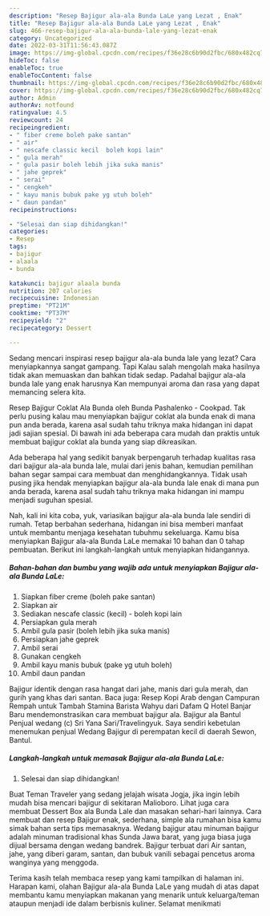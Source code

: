```yaml
---
description: "Resep Bajigur ala-ala Bunda LaLe yang Lezat , Enak"
title: "Resep Bajigur ala-ala Bunda LaLe yang Lezat , Enak"
slug: 466-resep-bajigur-ala-ala-bunda-lale-yang-lezat-enak
category: Uncategorized
date: 2022-03-31T11:56:43.087Z
image: https://img-global.cpcdn.com/recipes/f36e28c6b90d2fbc/680x482cq70/bajigur-ala-ala-bunda-lale-foto-resep-utama.jpg
hideToc: false
enableToc: true
enableTocContent: false
thumbnail: https://img-global.cpcdn.com/recipes/f36e28c6b90d2fbc/680x482cq70/bajigur-ala-ala-bunda-lale-foto-resep-utama.jpg
cover: https://img-global.cpcdn.com/recipes/f36e28c6b90d2fbc/680x482cq70/bajigur-ala-ala-bunda-lale-foto-resep-utama.jpg
author: Admin
authorAv: notfound
ratingvalue: 4.5
reviewcount: 24
recipeingredient:
- " fiber creme boleh pake santan"
- " air"
- " nescafe classic kecil  boleh kopi lain"
- " gula merah"
- " gula pasir boleh lebih jika suka manis"
- " jahe geprek"
- " serai"
- " cengkeh"
- " kayu manis bubuk pake yg utuh boleh"
- " daun pandan"
recipeinstructions:

- "Selesai dan siap dihidangkan!"
categories:
- Resep
tags:
- bajigur
- alaala
- bunda

katakunci: bajigur alaala bunda 
nutrition: 207 calories
recipecuisine: Indonesian
preptime: "PT21M"
cooktime: "PT37M"
recipeyield: "2"
recipecategory: Dessert

---
```



Sedang mencari inspirasi resep bajigur ala-ala bunda lale yang lezat? Cara menyiapkannya sangat gampang. Tapi Kalau salah mengolah maka hasilnya tidak akan memuaskan dan bahkan tidak sedap. Padahal bajigur ala-ala bunda lale yang enak harusnya Kan mempunyai aroma dan rasa yang dapat memancing selera kita.


Resep Bajigur Coklat Ala Bunda oleh Bunda Pashalenko - Cookpad. Tak perlu pusing kalau mau menyiapkan bajigur coklat ala bunda enak di mana pun anda berada, karena asal sudah tahu triknya maka hidangan ini dapat jadi sajian spesial. Di bawah ini ada beberapa cara mudah dan praktis untuk membuat bajigur coklat ala bunda yang siap dikreasikan.

Ada beberapa hal yang sedikit banyak berpengaruh terhadap kualitas rasa dari bajigur ala-ala bunda lale, mulai dari jenis bahan, kemudian pemilihan bahan segar sampai cara membuat dan menghidangkannya. Tidak usah pusing jika hendak menyiapkan bajigur ala-ala bunda lale enak di mana pun anda berada, karena asal sudah tahu triknya maka hidangan ini mampu menjadi suguhan spesial.


Nah, kali ini kita coba, yuk, variasikan bajigur ala-ala bunda lale sendiri di rumah. Tetap berbahan sederhana, hidangan ini bisa memberi manfaat untuk membantu menjaga kesehatan tubuhmu sekeluarga. Kamu bisa menyiapkan Bajigur ala-ala Bunda LaLe memakai 10 bahan dan 0 tahap pembuatan. Berikut ini langkah-langkah untuk menyiapkan hidangannya.

<!--inarticleads1-->

##### Bahan-bahan dan bumbu yang wajib ada untuk menyiapkan Bajigur ala-ala Bunda LaLe:

1. Siapkan  fiber creme (boleh pake santan)
1. Siapkan  air
1. Sediakan  nescafe classic (kecil) - boleh kopi lain
1. Persiapkan  gula merah
1. Ambil  gula pasir (boleh lebih jika suka manis)
1. Persiapkan  jahe geprek
1. Ambil  serai
1. Gunakan  cengkeh
1. Ambil  kayu manis bubuk (pake yg utuh boleh)
1. Ambil  daun pandan


Bajigur identik dengan rasa hangat dari jahe, manis dari gula merah, dan gurih yang khas dari santan. Baca juga: Resep Kopi Arab dengan Campuran Rempah untuk Tambah Stamina Barista Wahyu dari Dafam Q Hotel Banjar Baru mendemonstrasikan cara membuat bajigur ala. Bajigur ala Bantul Penjual wedang (c) Sri Yana Sari/Travelingyuk. Saya sendiri kebetulan menemukan penjual Wedang Bajigur di perempatan kecil di daerah Sewon, Bantul. 

<!--inarticleads2-->

##### Langkah-langkah untuk memasak Bajigur ala-ala Bunda LaLe:


1. Selesai dan siap dihidangkan!

Buat Teman Traveler yang sedang jelajah wisata Jogja, jika ingin lebih mudah bisa mencari bajigur di sekitaran Malioboro. Lihat juga cara membuat Dessert Box ala Bunda Lale dan masakan sehari-hari lainnya. Cara membuat dan resep Bajigur enak, sederhana, simple ala rumahan bisa kamu simak bahan serta tips memasaknya. Wedang bajigur atau minuman bajigur adalah minuman tradisional khas Sunda Jawa barat, yang juga biasa juga dijual bersama dengan wedang bandrek. Bajigur terbuat dari Air santan, jahe, yang diberi garam, santan, dan bubuk vanili sebagai pencetus aroma wanginya yang menggoda. 

Terima kasih telah membaca resep yang kami tampilkan di halaman ini. Harapan kami, olahan Bajigur ala-ala Bunda LaLe yang mudah di atas dapat membantu kamu menyiapkan makanan yang menarik untuk keluarga/teman ataupun menjadi ide dalam berbisnis kuliner. Selamat menikmati
